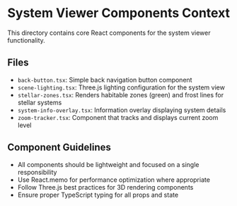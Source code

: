 # System Viewer Components Context

This directory contains core React components for the system viewer functionality.

## Files

- `back-button.tsx`: Simple back navigation button component
- `scene-lighting.tsx`: Three.js lighting configuration for the system view
- `stellar-zones.tsx`: Renders habitable zones (green) and frost lines for stellar systems
- `system-info-overlay.tsx`: Information overlay displaying system details
- `zoom-tracker.tsx`: Component that tracks and displays current zoom level

## Component Guidelines

- All components should be lightweight and focused on a single responsibility
- Use React.memo for performance optimization where appropriate
- Follow Three.js best practices for 3D rendering components
- Ensure proper TypeScript typing for all props and state 